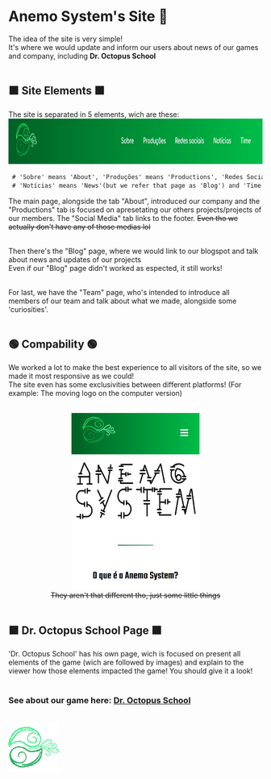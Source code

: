 <h1>Anemo System's Site 🍃</h1>
The idea of the site is very simple!<br>
It's where we would update and inform our users about news of our games and company, including <b>Dr. Octopus School</b><br><br>

<h2> 🟩 Site Elements 🟩 </h2>
The site is separated in 5 elements, wich are these:<br>
<img src="img/tabs.jpg" alt="AnemoSystem Tabs" loading="lazy" style="width:100%; height:90px;">

 ```diff
  # 'Sobre' means 'About', 'Produções' means 'Productions', 'Redes Sociais' means 'Social Media', 
  # 'Notícias' means 'News'(but we refer that page as 'Blog') and 'Time' means 'Team'
 ```

The main page, alongside the tab "About", introduced our company and the "Productions" tab is focused on apresetating our others projects/projects of our members. The "Social Media" tab links to the footer. <s>Even tho we actually don't have any of those medias lol</s><br><br>

Then there's the "Blog" page, where we would link to our blogspot and talk about news and updates of our projects<br>
Even if our "Blog" page didn't worked as espected, it still works!<br><br>

For last, we have the "Team" page, who's intended to introduce all members of our team and talk about what we made, alongside some 'curiosities'.<br><br>

<h2> 🟢 Compability 🟢 </h2>
We worked a lot to make the best experience to all visitors of the site, so we made it most responsive as we could!<br>
The site even has some exclusivities between different platforms! (For example: The moving logo on the computer version)<br><br>
<p align="center">
  <img src="img/mobile.jpg" alt="AnemoSystem Mobile" loading="lazy" style="height:350px;"><br>
<s>They aren't that different tho, just some little things</s><br><br>
</p>

<h2> 🟪 Dr. Octopus School Page 🟪 </h2>
'Dr. Octopus School' has his own page, wich is focused on present all elements of the game (wich are followed by images)
and explain to the viewer how those elements impacted the game! You should give it a look!<br><br>

<h3>See about our game here: <a href="https://github.com/GGGCD-TCC/dr-octopus-school"> Dr. Octopus School</a></h3><br>
 <a href="https://gggcd-tcc.github.io/anemo-system-website/">
  <img src="img/logo.png" alt="AnemoSystem Logo" loading="lazy" style="width:100px; height:100px;">
 </a>
